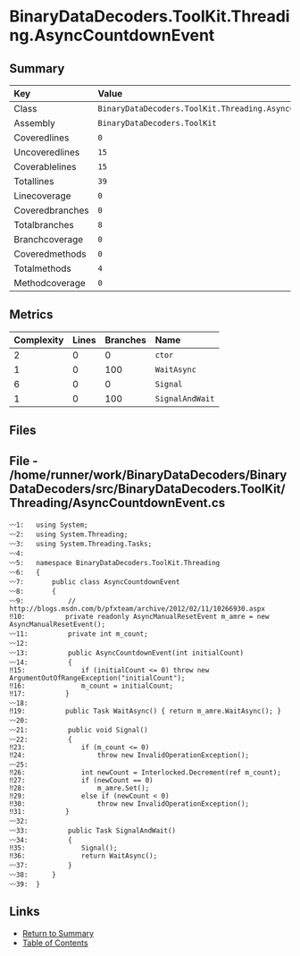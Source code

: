 ﻿# BinaryDataDecoders.ToolKit.Threading.AsyncCountdownEvent

## Summary

| Key             | Value                                                      |
| :-------------- | :--------------------------------------------------------- |
| Class           | `BinaryDataDecoders.ToolKit.Threading.AsyncCountdownEvent` |
| Assembly        | `BinaryDataDecoders.ToolKit`                               |
| Coveredlines    | `0`                                                        |
| Uncoveredlines  | `15`                                                       |
| Coverablelines  | `15`                                                       |
| Totallines      | `39`                                                       |
| Linecoverage    | `0`                                                        |
| Coveredbranches | `0`                                                        |
| Totalbranches   | `8`                                                        |
| Branchcoverage  | `0`                                                        |
| Coveredmethods  | `0`                                                        |
| Totalmethods    | `4`                                                        |
| Methodcoverage  | `0`                                                        |

## Metrics

| Complexity | Lines | Branches | Name            |
| :--------- | :---- | :------- | :-------------- |
| 2          | 0     | 0        | `ctor`          |
| 1          | 0     | 100      | `WaitAsync`     |
| 6          | 0     | 0        | `Signal`        |
| 1          | 0     | 100      | `SignalAndWait` |

## Files

## File - /home/runner/work/BinaryDataDecoders/BinaryDataDecoders/src/BinaryDataDecoders.ToolKit/Threading/AsyncCountdownEvent.cs

```CSharp
〰1:   using System;
〰2:   using System.Threading;
〰3:   using System.Threading.Tasks;
〰4:   
〰5:   namespace BinaryDataDecoders.ToolKit.Threading
〰6:   {
〰7:       public class AsyncCountdownEvent
〰8:       {
〰9:           // http://blogs.msdn.com/b/pfxteam/archive/2012/02/11/10266930.aspx
‼10:          private readonly AsyncManualResetEvent m_amre = new AsyncManualResetEvent();
〰11:          private int m_count;
〰12:  
〰13:          public AsyncCountdownEvent(int initialCount)
〰14:          {
‼15:              if (initialCount <= 0) throw new ArgumentOutOfRangeException("initialCount");
‼16:              m_count = initialCount;
‼17:          }
〰18:  
‼19:          public Task WaitAsync() { return m_amre.WaitAsync(); }
〰20:  
〰21:          public void Signal()
〰22:          {
‼23:              if (m_count <= 0)
‼24:                  throw new InvalidOperationException();
〰25:  
‼26:              int newCount = Interlocked.Decrement(ref m_count);
‼27:              if (newCount == 0)
‼28:                  m_amre.Set();
‼29:              else if (newCount < 0)
‼30:                  throw new InvalidOperationException();
‼31:          }
〰32:  
〰33:          public Task SignalAndWait()
〰34:          {
‼35:              Signal();
‼36:              return WaitAsync();
〰37:          }
〰38:      }
〰39:  }
```

## Links

* [Return to Summary](Summary.md)
* [Table of Contents](../TOC.md)

